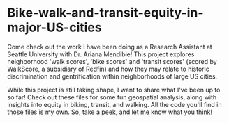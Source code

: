 # Bike-walk-and-transit-equity-in-major-US-cities

Come check out the work I have been doing as a Research Assistant at Seattle University with Dr. Ariana Mendible! This project explores neighborhood 'walk scores', 'bike scores' and 'transit scores' (scored by WalkScore, a subsidiary of Redfin) and how they may relate to historic discrimination and gentrification within neighborhoods of large US cities. 

While this project is still taking shape, I want to share what I've been up to so far! Check out these files for some fun geospatial analysis, along with insights into equity in biking, transit, and walking. All the code you'll find in those files is my own. So, take a peek, and let me know what you think!
